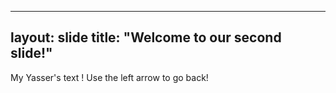 ----
layout: slide 
title: "Welcome to our second slide!" 
----
My Yasser's text !
Use the left arrow to go back! 
